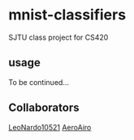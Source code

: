 # mnist-classifiers
SJTU class project for CS420

## usage 
To be continued...

## Collaborators
[LeoNardo10521](https://github.com/LeoNardo10521)
[AeroAiro](https://github.com/AeroAiro)